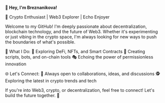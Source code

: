 **👋 Hey, I'm Breznanikova!**

🚀 Crypto Enthusiast | Web3 Explorer | Echo Enjoyer

Welcome to my GitHub! I'm deeply passionate about decentralization, blockchain technology, and the future of Web3. Whether it's experimenting or just vibing in the crypto space, I'm always looking for new ways to push the boundaries of what's possible.

👾 What I Do:
🔗 Exploring DeFi, NFTs, and Smart Contracts
🤖 Creating scripts, bots, and on-chain tools
🎭 Echoing the power of permissionless innovation

🌐 Let's Connect:
🧠 Always open to collaborations, ideas, and discussions
🕵️ Exploring the latest in crypto trends and tech

If you're into Web3, crypto, or decentralization, feel free to connect! Let's build the future together. 🚀
